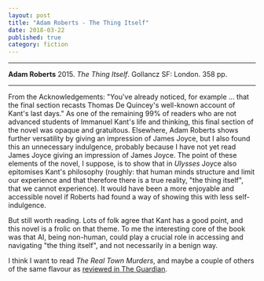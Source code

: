 ```yaml
---
layout: post
title: "Adam Roberts - The Thing Itself"
date: 2018-03-22
published: true
category: fiction
---
```



***
<b>Adam Roberts</b> 2015. _The Thing Itself_. Gollancz SF: London. 358 pp.

***

<img align="right" src="http://www.adamroberts.com/wp-content/uploads/2017/04/TTI.jpg" alt="">  From the Acknowledgements: "You've already noticed, for example ... that the final section recasts Thomas De Quincey's well-known account of Kant's last days."  As one of the remaining 99% of readers who are not advanced students of Immanuel Kant's life and thinking, this final section of the novel was opaque and gratuitous.  Elsewhere, Adam Roberts shows further versatility by giving an impression of James Joyce, but I also found this an unnecessary indulgence, probably because I have not yet read James Joyce giving an impression of James Joyce.  The point of these elements of the novel, I suppose, is to show that in _Ulysses_ Joyce also epitomises Kant's philosophy (roughly: that human minds structure and limit our experience and that therefore there is a true reality, "the thing itself", that we cannot experience).  It would have been a more enjoyable and accessible novel if Roberts had found a way of showing this with less self-indulgence.

But still worth reading.  Lots of folk agree that Kant has a good point, and this novel is a frolic on that theme.  To me the interesting core of the book was that AI, being non-human, could play a crucial role in accessing and navigating "the thing itself", and not necessarily in a benign way.  

I think I want to read _The Real Town Murders_, and maybe a couple of others of the same flavour as [reviewed in The Guardian](https://www.theguardian.com/books/2017/oct/27/science-fiction-roundup).



